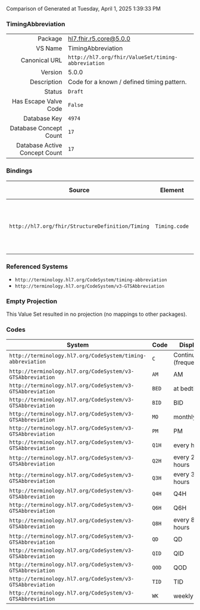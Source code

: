 Comparison of 
Generated at Tuesday, April 1, 2025 1:39:33 PM

### TimingAbbreviation

|      |     |
| ---: | --- |
| Package | hl7.fhir.r5.core@5.0.0 |
| VS Name | TimingAbbreviation |
| Canonical URL | `http://hl7.org/fhir/ValueSet/timing-abbreviation` |
| Version | 5.0.0 |
| Description | Code for a known / defined timing pattern. |
| Status | `Draft` |
| Has Escape Valve Code | `False` |
| Database Key | `4974` |
| Database Concept Count | `17` |
| Database Active Concept Count | `17` |
### Bindings

| Source | Element | Binding | Strength | Element Short |
| ------ | ------- | ------- | -------- | ------------- |
| `http://hl7.org/fhir/StructureDefinition/Timing` | `Timing.code` | `http://hl7.org/fhir/ValueSet/timing-abbreviation` | `Preferred` | C \| BID \| TID \| QID \| AM \| PM \| QD \| QOD \| + |

### Referenced Systems

* `http://terminology.hl7.org/CodeSystem/timing-abbreviation`
* `http://terminology.hl7.org/CodeSystem/v3-GTSAbbreviation`
### Empty Projection

This Value Set resulted in no projection (no mappings to other packages).

### Codes

| System | Code | Display |
| ------ | ---- | ------- |
| `http://terminology.hl7.org/CodeSystem/timing-abbreviation` | `C` | Continuous (frequency) |
| `http://terminology.hl7.org/CodeSystem/v3-GTSAbbreviation` | `AM` | AM |
| `http://terminology.hl7.org/CodeSystem/v3-GTSAbbreviation` | `BED` | at bedtime |
| `http://terminology.hl7.org/CodeSystem/v3-GTSAbbreviation` | `BID` | BID |
| `http://terminology.hl7.org/CodeSystem/v3-GTSAbbreviation` | `MO` | monthly |
| `http://terminology.hl7.org/CodeSystem/v3-GTSAbbreviation` | `PM` | PM |
| `http://terminology.hl7.org/CodeSystem/v3-GTSAbbreviation` | `Q1H` | every hour |
| `http://terminology.hl7.org/CodeSystem/v3-GTSAbbreviation` | `Q2H` | every 2 hours |
| `http://terminology.hl7.org/CodeSystem/v3-GTSAbbreviation` | `Q3H` | every 3 hours |
| `http://terminology.hl7.org/CodeSystem/v3-GTSAbbreviation` | `Q4H` | Q4H |
| `http://terminology.hl7.org/CodeSystem/v3-GTSAbbreviation` | `Q6H` | Q6H |
| `http://terminology.hl7.org/CodeSystem/v3-GTSAbbreviation` | `Q8H` | every 8 hours |
| `http://terminology.hl7.org/CodeSystem/v3-GTSAbbreviation` | `QD` | QD |
| `http://terminology.hl7.org/CodeSystem/v3-GTSAbbreviation` | `QID` | QID |
| `http://terminology.hl7.org/CodeSystem/v3-GTSAbbreviation` | `QOD` | QOD |
| `http://terminology.hl7.org/CodeSystem/v3-GTSAbbreviation` | `TID` | TID |
| `http://terminology.hl7.org/CodeSystem/v3-GTSAbbreviation` | `WK` | weekly |
